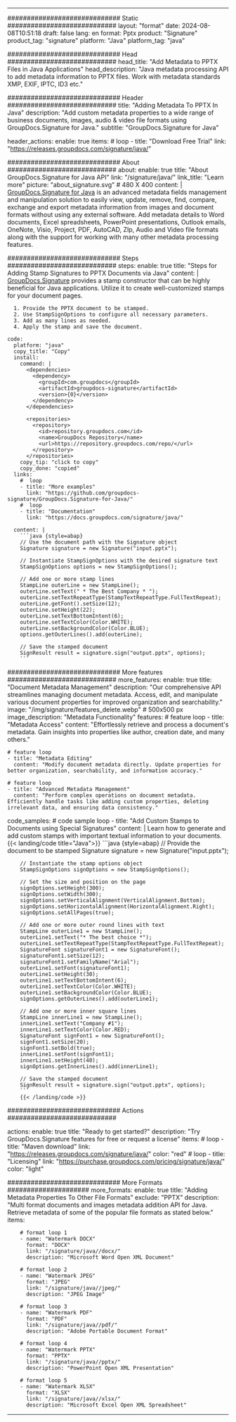 



---
############################# Static ############################
layout: "format"
date:  2024-08-08T10:51:18
draft: false
lang: en
format: Pptx
product: "Signature"
product_tag: "signature"
platform: "Java"
platform_tag: "java"

############################# Head ############################
head_title: "Add Metadata to PPTX Files in Java Applications"
head_description: "Java metadata processing API to add metadata information to PPTX files. Work with metadata standards XMP, EXIF, IPTC, ID3 etc."

############################# Header ############################
title: "Adding Metadata To PPTX In Java" 
description: "Add custom metadata properties to a wide range of business documents, images, audio & video file formats using GroupDocs.Signature for Java."
subtitle: "GroupDocs.Signature for Java" 

header_actions:
  enable: true
  items:
    #  loop
    - title: "Download Free Trial"
      link: "https://releases.groupdocs.com/signature/java/"
      
############################# About ############################
about:
    enable: true
    title: "About GroupDocs.Signature for Java API"
    link: "/signature/java/"
    link_title: "Learn more"
    picture: "about_signature.svg" # 480 X 400
    content: |
       [GroupDocs.Signature for Java](/signature/java/) is an advanced metadata fields management and manipulation solution to easily view, update, remove, find, compare, exchange and export metadata information from images and document formats without using any external software. Add metadata details to Word documents, Excel spreadsheets, PowerPoint presentations, Outlook emails, OneNote, Visio, Project, PDF, AutoCAD, ZIp, Audio and Video file formats along with the support for working with many other metadata processing features.

############################# Steps ############################
steps:
    enable: true
    title: "Steps for Adding Stamp Signatures to PPTX Documents via Java"
    content: |
      [GroupDocs.Signature](/signature/java/) provides a stamp constructor that can be highly beneficial for Java applications. Utilize it to create well-customized stamps for your document pages.
      
      1. Provide the PPTX document to be stamped.
      2. Use StampSignOptions to configure all necessary parameters.
      3. Add as many lines as needed.
      4. Apply the stamp and save the document.
   
    code:
      platform: "java"
      copy_title: "Copy"
      install:
        command: |
          <dependencies>
            <dependency>
              <groupId>com.groupdocs</groupId>
              <artifactId>groupdocs-signature</artifactId>
              <version>{0}</version>
            </dependency>
          </dependencies>

          <repositories>
            <repository>
              <id>repository.groupdocs.com</id>
              <name>GroupDocs Repository</name>
              <url>https://repository.groupdocs.com/repo/</url>
            </repository>
          </repositories>
        copy_tip: "click to copy"
        copy_done: "copied"
      links:
        #  loop
        - title: "More examples"
          link: "https://github.com/groupdocs-signature/GroupDocs.Signature-for-Java/"
        #  loop
        - title: "Documentation"
          link: "https://docs.groupdocs.com/signature/java/"
          
      content: |
        ```java {style=abap}
        // Use the document path with the Signature object
        Signature signature = new Signature("input.pptx");

        // Instantiate StampSignOptions with the desired signature text
        StampSignOptions options = new StampSignOptions();

        // Add one or more stamp lines
        StampLine outerLine = new StampLine();
        outerLine.setText(" * The Best Company * ");
        outerLine.setTextRepeatType(StampTextRepeatType.FullTextRepeat);
        outerLine.getFont().setSize(12);
        outerLine.setHeight(22);
        outerLine.setTextBottomIntent(6);
        outerLine.setTextColor(Color.WHITE);
        outerLine.setBackgroundColor(Color.BLUE);
        options.getOuterLines().add(outerLine);

        // Save the stamped document
        SignResult result = signature.sign("output.pptx", options);
        ```        

############################# More features ############################
more_features:
  enable: true
  title: "Document Metadata Management"
  description: "Our comprehensive API streamlines managing document metadata. Access, edit, and manipulate various document properties for improved organization and searchability."
  image: "/img/signature/features_delete.webp" # 500x500 px
  image_description: "Metadata Functionality"
  features:
    # feature loop
    - title: "Metadata Access"
      content: "Effortlessly retrieve and process a document's metadata. Gain insights into properties like author, creation date, and many others."

    # feature loop
    - title: "Metadata Editing"
      content: "Modify document metadata directly. Update properties for better organization, searchability, and information accuracy."

    # feature loop
    - title: "Advanced Metadata Management"
      content: "Perform complex operations on document metadata. Efficiently handle tasks like adding custom properties, deleting irrelevant data, and ensuring data consistency."
      
  code_samples:
    # code sample loop
    - title: "Add Custom Stamps to Documents using Special Signatures"
      content: |
        Learn how to generate and add custom stamps with important textual information to your documents.
        {{< landing/code title="Java">}}
        ```java {style=abap}
        // Provide the document to be stamped
        Signature signature = new Signature("input.pptx");

        // Instantiate the stamp options object
        StampSignOptions signOptions = new StampSignOptions();

        // Set the size and position on the page
        signOptions.setHeight(300);
        signOptions.setWidth(300);
        signOptions.setVerticalAlignment(VerticalAlignment.Bottom);
        signOptions.setHorizontalAlignment(HorizontalAlignment.Right);
        signOptions.setAllPages(true);

        // Add one or more outer round lines with text
        StampLine outerLine1 = new StampLine();
        outerLine1.setText("* The best choice *");
        outerLine1.setTextRepeatType(StampTextRepeatType.FullTextRepeat);
        SignatureFont signatureFont1 = new SignatureFont();
        signatureFont1.setSize(12);
        signatureFont1.setFamilyName("Arial");
        outerLine1.setFont(signatureFont1);
        outerLine1.setHeight(30);
        outerLine1.setTextBottomIntent(6);
        outerLine1.setTextColor(Color.WHITE);
        outerLine1.setBackgroundColor(Color.BLUE);
        signOptions.getOuterLines().add(outerLine1);

        // Add one or more inner square lines
        StampLine innerLine1 = new StampLine();
        innerLine1.setText("Company #1");
        innerLine1.setTextColor(Color.RED);
        SignatureFont signFont1 = new SignatureFont();
        signFont1.setSize(20);
        signFont1.setBold(true);
        innerLine1.setFont(signFont1);
        innerLine1.setHeight(40);
        signOptions.getInnerLines().add(innerLine1);

        // Save the stamped document
        SignResult result = signature.sign("output.pptx", options);
        ```
        {{< /landing/code >}}


############################# Actions ############################

actions:
  enable: true
  title: "Ready to get started?"
  description: "Try GroupDocs.Signature features for free or request a license"
  items:
    #  loop
    - title: "Maven download"
      link: "https://releases.groupdocs.com/signature/java/"
      color: "red"
        #  loop
    - title: "Licensing"
      link: "https://purchase.groupdocs.com/pricing/signature/java/"
      color: "light"


############################# More Formats #####################
more_formats:
    enable: true
    title: "Adding Metadata Properties To Other File Formats"
    exclude: "PPTX"
    description: "Multi format documents and images metadata addition API for Java. Retrieve metadata of some of the popular file formats as stated below."
    items: 
          
        # format loop 1
        - name: "Watermark DOCX"
          format: "DOCX"
          link: "/signature/java//docx/"
          description: "Microsoft Word Open XML Document"
          
        # format loop 2
        - name: "Watermark JPEG"
          format: "JPEG"
          link: "/signature/java//jpeg/"
          description: "JPEG Image"
          
        # format loop 3
        - name: "Watermark PDF"
          format: "PDF"
          link: "/signature/java//pdf/"
          description: "Adobe Portable Document Format"
          
        # format loop 4
        - name: "Watermark PPTX"
          format: "PPTX"
          link: "/signature/java//pptx/"
          description: "PowerPoint Open XML Presentation"
          
        # format loop 5
        - name: "Watermark XLSX"
          format: "XLSX"
          link: "/signature/java//xlsx/"
          description: "Microsoft Excel Open XML Spreadsheet"


          

---